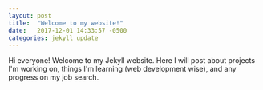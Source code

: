 ```yaml
---
layout: post
title:  "Welcome to my website!"
date:   2017-12-01 14:33:57 -0500
categories: jekyll update
---
```

Hi everyone! Welcome to my Jekyll website. Here I will post about projects I'm working on, things I'm learning (web development wise), and any progress on my job search.